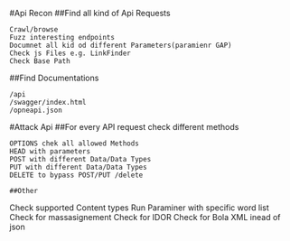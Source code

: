 #Api Recon 
##Find all kind of Api Requests
```
Crawl/browse
Fuzz interesting endpoints
Documnet all kid od different Parameters(paramienr GAP)
Check js Files e.g. LinkFinder
Check Base Path
```
##Find Documentations
```
/api
/swagger/index.html
/opneapi.json
```

#Attack Api
##For every API request check different methods
```
OPTIONS chek all allowed Methods
HEAD with parameters
POST with different Data/Data Types
PUT with different Data/Data Types
DELETE to bypass POST/PUT /delete

##Other
```
Check supported Content types 
Run Paraminer with specific word list
Check for massasignement
Check for IDOR
Check for Bola
XML inead of json
```
